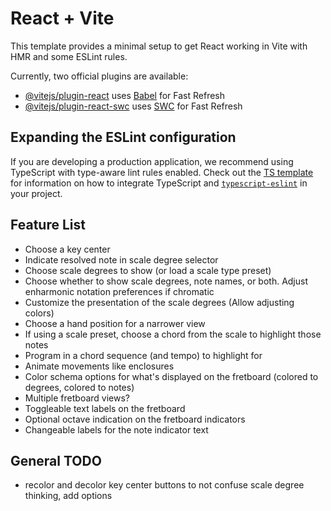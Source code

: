 # React + Vite

This template provides a minimal setup to get React working in Vite with HMR and some ESLint rules.

Currently, two official plugins are available:

- [@vitejs/plugin-react](https://github.com/vitejs/vite-plugin-react/blob/main/packages/plugin-react) uses [Babel](https://babeljs.io/) for Fast Refresh
- [@vitejs/plugin-react-swc](https://github.com/vitejs/vite-plugin-react/blob/main/packages/plugin-react-swc) uses [SWC](https://swc.rs/) for Fast Refresh

## Expanding the ESLint configuration

If you are developing a production application, we recommend using TypeScript with type-aware lint rules enabled. Check out the [TS template](https://github.com/vitejs/vite/tree/main/packages/create-vite/template-react-ts) for information on how to integrate TypeScript and [`typescript-eslint`](https://typescript-eslint.io) in your project.


## Feature List
- Choose a key center
- Indicate resolved note in scale degree selector
- Choose scale degrees to show (or load a scale type preset)
- Choose whether to show scale degrees, note names, or both. Adjust enharmonic notation preferences if chromatic
- Customize the presentation of the scale degrees (Allow adjusting colors)
- Choose a hand position for a narrower view
- If using a scale preset, choose a chord from the scale to highlight those notes
- Program in a chord sequence (and tempo) to highlight for
- Animate movements like enclosures
- Color schema options for what's displayed on the fretboard (colored to degrees, colored to notes)
- Multiple fretboard views?
- Toggleable text labels on the fretboard
- Optional octave indication on the fretboard indicators
- Changeable labels for the note indicator text

## General TODO
- recolor and decolor key center buttons to not confuse scale degree thinking, add options
